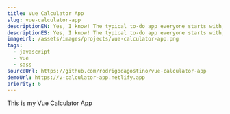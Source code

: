 ```yaml
---
title: Vue Calculator App
slug: vue-calculator-app
descriptionEN: Yes, I know! The typical to-do app everyone starts with, right? But go ahead, take a look. As with all my other projects, I take a simple idea and push it a little bit further.
descriptionES: Yes, I know! The typical to-do app everyone starts with, right? But go ahead, take a look. As with all my other projects, I take a simple idea and push it a little bit further.
imageUrl: /assets/images/projects/vue-calculator-app.png
tags:
  - javascript
  - vue
  - sass
sourceUrl: https://github.com/rodrigodagostino/vue-calculator-app
demoUrl: https://v-calculator-app.netlify.app
priority: 6
---
```


This is my Vue Calculator App
